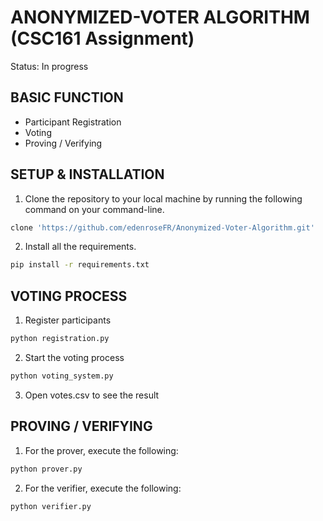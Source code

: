 # ANONYMIZED-VOTER ALGORITHM (CSC161 Assignment)

Status: In progress

## BASIC FUNCTION
- Participant Registration
- Voting
- Proving / Verifying

## SETUP & INSTALLATION
1. Clone the repository to your local machine by running the following command on your command-line.
```bash
clone 'https://github.com/edenroseFR/Anonymized-Voter-Algorithm.git'
```
2. Install all the requirements.
```bash
pip install -r requirements.txt
```


## VOTING PROCESS
1. Register participants
```bash
python registration.py
```
2. Start the voting process
```bash
python voting_system.py
```
3. Open votes.csv to see the result

## PROVING / VERIFYING
1. For the prover, execute the following:
```bash
python prover.py
```
2. For the verifier, execute the following:
```bash
python verifier.py
```